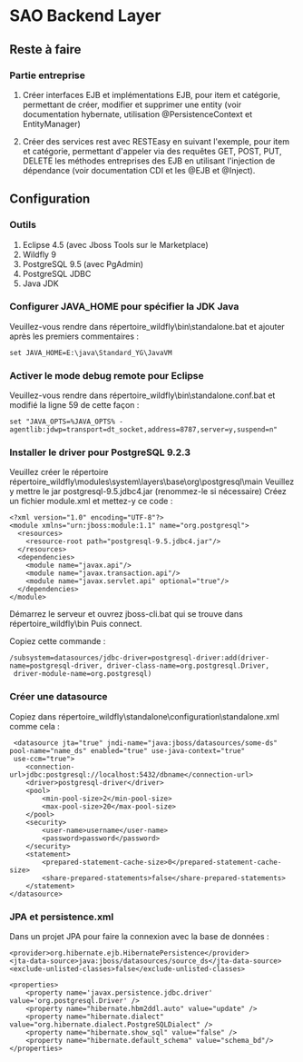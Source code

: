 # SAO Backend Layer

## Reste à faire

### Partie entreprise

1. Créer interfaces EJB et implémentations EJB, pour item et catégorie, permettant
de créer, modifier et supprimer une entity (voir documentation hybernate, utilisation @PersistenceContext 
et EntityManager)

2. Créer des services rest avec RESTEasy en suivant l'exemple, pour item et catégorie, permettant d'appeler
via des requêtes GET, POST, PUT, DELETE les méthodes entreprises des EJB en utilisant l'injection
de dépendance (voir documentation CDI et les @EJB et @Inject).

## Configuration

### Outils

1. Eclipse 4.5 (avec Jboss Tools sur le Marketplace)
2. Wildfly 9
3. PostgreSQL 9.5 (avec PgAdmin)
4. PostgreSQL JDBC
5. Java JDK

### Configurer JAVA_HOME pour spécifier la JDK Java

Veuillez-vous rendre dans répertoire_wildfly\bin\standalone.bat et ajouter après les premiers commentaires :

```
set JAVA_HOME=E:\java\Standard_YG\JavaVM
```

### Activer le mode debug remote pour Eclipse

Veuillez-vous rendre dans répertoire_wildfly\bin\standalone.conf.bat et modifié la ligne 59 de cette façon :

```
set "JAVA_OPTS=%JAVA_OPTS% -agentlib:jdwp=transport=dt_socket,address=8787,server=y,suspend=n"
```

### Installer le driver pour PostgreSQL 9.2.3

Veuillez créer le répertoire répertoire_wildfly\modules\system\layers\base\org\postgresql\main
Veuillez y mettre le jar postgresql-9.5.jdbc4.jar (renommez-le si nécessaire)
Créez un fichier module.xml et mettez-y ce code :

```
<?xml version="1.0" encoding="UTF-8"?> 
<module xmlns="urn:jboss:module:1.1" name="org.postgresql">
  <resources>
	<resource-root path="postgresql-9.5.jdbc4.jar"/>
  </resources>
  <dependencies>
	<module name="javax.api"/>
	<module name="javax.transaction.api"/>
	<module name="javax.servlet.api" optional="true"/>
  </dependencies>
</module>
```


Démarrez le serveur et ouvrez jboss-cli.bat qui se trouve  dans répertoire_wildfly\bin
Puis connect.

Copiez cette commande :

```
/subsystem=datasources/jdbc-driver=postgresql-driver:add(driver-name=postgresql-driver, driver-class-name=org.postgresql.Driver,
 driver-module-name=org.postgresql)
```


### Créer une datasource 

Copiez dans répertoire_wildfly\standalone\configuration\standalone.xml comme cela :

```
 <datasource jta="true" jndi-name="java:jboss/datasources/some-ds" pool-name="name_ds" enabled="true" use-java-context="true" 
 use-ccm="true">
	<connection-url>jdbc:postgresql://localhost:5432/dbname</connection-url>
	<driver>postgresql-driver</driver>
	<pool>
		<min-pool-size>2</min-pool-size>
		<max-pool-size>20</max-pool-size>
	</pool>
	<security>
		<user-name>username</user-name>
		<password>password</password>
	</security>
	<statement>
		<prepared-statement-cache-size>0</prepared-statement-cache-size>
		<share-prepared-statements>false</share-prepared-statements>
	</statement>
</datasource>
```

### JPA et persistence.xml

Dans un projet JPA pour faire la connexion avec la base de données :

```
<provider>org.hibernate.ejb.HibernatePersistence</provider>
<jta-data-source>java:jboss/datasources/source_ds</jta-data-source>
<exclude-unlisted-classes>false</exclude-unlisted-classes>

<properties>
	<property name='javax.persistence.jdbc.driver' value='org.postgresql.Driver' />
	<property name="hibernate.hbm2ddl.auto" value="update" />
	<property name="hibernate.dialect" value="org.hibernate.dialect.PostgreSQLDialect" />
	<property name="hibernate.show_sql" value="false" />
	<property name="hibernate.default_schema" value="schema_bd"/>
</properties>
```


